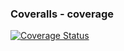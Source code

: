 ### Coveralls - coverage
<a href='https://coveralls.io/github/reganbragg/swe1-app'><img src='https://coveralls.io/repos/github/reganbragg/swe1-app/badge.svg' alt='Coverage Status' /></a>
